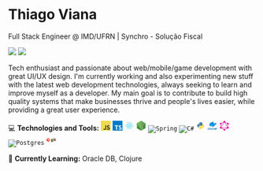 # Thiago Viana

Full Stack Engineer @ IMD/UFRN | Synchro - Solução Fiscal

<p align="left">
	<a href="https://www.linkedin.com/in/thiagovcarvalho/"><img src="https://img.shields.io/static/v1?label=linkedin&message=Thiago Viana&color=blue&style=flat-square&logo=linkedin" /></a>
	<a href="#"><img src="https://img.shields.io/static/v1?label=gmail&message=thiagovc1500@gmail.com&color=critical&style=flat-square&logo=gmail" /></a>
</p>

Tech enthusiast and passionate about web/mobile/game development with great UI/UX design. I'm currently working and also experimenting new stuff with the latest web development technologies, always seeking to learn and improve myself as a developer. My main goal is to contribute to build high quality systems that make businesses thrive and people's lives easier, while providing a great user experience.

💻 **Technologies and Tools:**
<code><img height="20" src="https://raw.githubusercontent.com/github/explore/80688e429a7d4ef2fca1e82350fe8e3517d3494d/topics/javascript/javascript.png"></code>
<code><img height="20" src="https://raw.githubusercontent.com/github/explore/80688e429a7d4ef2fca1e82350fe8e3517d3494d/topics/typescript/typescript.png"></code>
<code><img height="20" src="https://raw.githubusercontent.com/github/explore/80688e429a7d4ef2fca1e82350fe8e3517d3494d/topics/react/react.png"></code>
<code><img height="20" src="https://raw.githubusercontent.com/github/explore/80688e429a7d4ef2fca1e82350fe8e3517d3494d/topics/nodejs/nodejs.png"></code>
<code><img height="20" src="https://hocspringmvc.net/wp-content/uploads/2020/04/Spring-icon-300x300.png" alt="Spring"></code>
<code><img height="20" alt="C#" src="https://camo.githubusercontent.com/8d56e87edf99e89bfc457cd62462e0b7aae19e6b197b1df5c542d474d8d76f81/68747470733a2f2f646576656c6f7065722e6665646f726170726f6a6563742e6f72672f7374617469632f6c6f676f2f6373686172702e706e67"></code>
<code><img height="20" src="https://raw.githubusercontent.com/github/explore/80688e429a7d4ef2fca1e82350fe8e3517d3494d/topics/python/python.png"></code>
<code><img height="20" src="https://raw.githubusercontent.com/github/explore/80688e429a7d4ef2fca1e82350fe8e3517d3494d/topics/docker/docker.png"></code>
<code><img height="20" src="https://raw.githubusercontent.com/github/explore/5c058a388828bb5fde0bcafd4bc867b5bb3f26f3/topics/graphql/graphql.png"></code>
<code><img height="20" alt="Postgres" src="https://user-images.githubusercontent.com/24623425/36042969-f87531d4-0d8a-11e8-9dee-e87ab8c6a9e3.png"></code>
<code><img height="20" src="https://raw.githubusercontent.com/github/explore/80688e429a7d4ef2fca1e82350fe8e3517d3494d/topics/git/git.png"></code>

📖 **Currently Learning:** Oracle DB, Clojure

<!-- 👍 **Other interests:**
- 🎧 Music
- 📖 Reading
- 🏀 Basketball
- 🎮 Gaming -->

<!--

### My GitHub Stats
<p align="center"> <img src="https://github-readme-stats.vercel.app/api?username=tvc95&show_icons=true&hide_title=true&hide_border=true&theme=radical&bg_color=0D1117" alt="Thiago's GitHub Stats" />

**tvc95/tvc95** is a ✨ _special_ ✨ repository because its `README.md` (this file) appears on your GitHub profile.

Here are some ideas to get you started:

- 🔭 I’m currently working on ...
- 🌱 I’m currently learning ...
- 👯 I’m looking to collaborate on ...
- 🤔 I’m looking for help with ...
- 💬 Ask me about ...
- 📫 How to reach me: ...
- 😄 Pronouns: ...
- ⚡ Fun fact: ...

[![Thiago's GitHub stats](https://github-readme-stats.vercel.app/api?username=tvc95&show_icons=true&hide_title=true&hide_border=true&theme=radical&bg_color=0D1117)](https://github.com/anuraghazra/github-readme-stats)
-->
